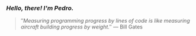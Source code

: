 ### *Hello, there! I'm Pedro.*
> ″*Measuring programming progress by lines of code is like measuring aircraft building progress by weight.*″
 — Bill Gates
